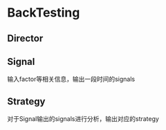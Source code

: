 # BackTesting

## Director

## Signal

输入factor等相关信息，输出一段时间的signals

## Strategy

对于Signal输出的signals进行分析，输出对应的strategy